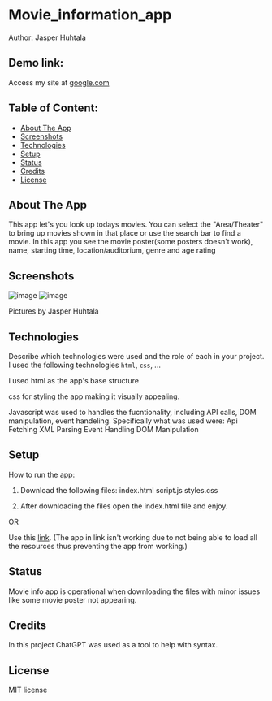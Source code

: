 # Movie_information_app 
Author: Jasper Huhtala

## Demo link:
Access my site at [google.com](https://google.com)


## Table of Content:

- [About The App](#about-the-app)
- [Screenshots](#screenshots)
- [Technologies](#technologies)
- [Setup](#setup)
- [Status](#status)
- [Credits](#credits)
- [License](#license)

## About The App
This app let's you look up todays movies. You can select the "Area/Theater" to bring up movies shown in that place or use the search bar to find a movie.
In this app you see the movie poster(some posters doesn't work), name, starting time, location/auditorium, genre and age rating

## Screenshots
![image](https://github.com/user-attachments/assets/22f86d7e-dc75-41fe-bbf7-220eb9beb9e1)
![image](https://github.com/user-attachments/assets/1fb25b0f-907f-4fda-b214-084019ec57a0)

Pictures by Jasper Huhtala

## Technologies
Describe which technologies were used and the role of each in your project. 
I used the following technologies `html`, `css`, ...

I used html as the app's base structure

css for styling the app making it visually appealing.

Javascript was used to handles the fucntionality, including API calls, DOM manipulation, event handeling.
  Specifically what was used were:
    Api Fetching
    XML Parsing
    Event Handling
    DOM Manipulation

## Setup
How to run the app:
1. Download the following files:
   index.html
   script.js
   styles.css

2. After downloading the files open the index.html file and enjoy.

OR

Use this [link](https://movie-info-app311024.netlify.app/).
(The app in link isn't working due to not being able to load all the resources thus preventing the app from working.)
   
     

## Status
Movie info app is operational when downloading the files with minor issues like some movie poster not appearing.

## Credits
In this project ChatGPT was used as a tool to help with syntax.

## License
MIT license
